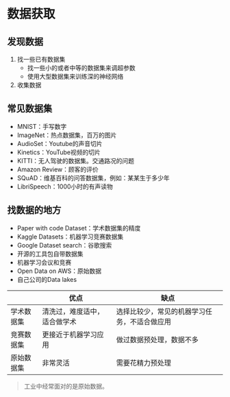# 数据获取

## 发现数据

1. 找一些已有数据集
   + 找一些小的或者中等的数据集来调超参数
   + 使用大型数据集来训练深的神经网络
2. 收集数据

## 常见数据集

+ MNIST：手写数字
+ ImageNet：热点数据集，百万的图片
+ AudioSet：Youtube的声音切片
+ Kinetics：YouTube视频的切片
+ KITTI：无人驾驶的数据集。交通路况的问题
+ Amazon Review：顾客的评价
+ SQuAD：维基百科的问答数据集，例如：某某生于多少年
+ LibriSpeech：1000小时的有声读物

## 找数据的地方

+ Paper with code Dataset：学术数据集的精度
+ Kaggle Datasets：机器学习竞赛数据集
+ Google Dataset search：谷歌搜索
+ 开源的工具包自带数据集
+ 机器学习会议和竞赛
+ Open Data on AWS：原始数据
+ 自己公司的Data lakes

|            | 优点                         | 缺点                                         |
| ---------- | ---------------------------- | -------------------------------------------- |
| 学术数据集 | 清洗过，难度适中，适合做学术 | 选择比较少，常见的机器学习任务，不适合做应用 |
| 竞赛数据集 | 更接近于机器学习应用         | 做过数据预处理，数据不多                     |
| 原始数据集 | 非常灵活                     | 需要花精力预处理                             |

> 工业中经常面对的是原始数据。

## 